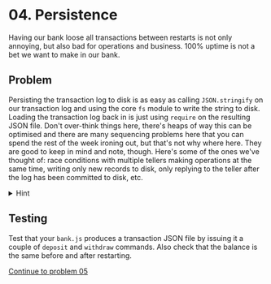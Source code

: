 # 04. Persistence

Having our bank loose all transactions between restarts is not only annoying,
but also bad for operations and business. 100% uptime is not a bet we want to
make in our bank.

## Problem

Persisting the transaction log to disk is as easy as calling `JSON.stringify` on
our transaction log and using the core `fs` module to write the string to disk.
Loading the transaction log back in is just using `require` on the resulting
JSON file. Don't over-think things here, there's heaps of way this can be
optimised and there are many sequencing problems here that you can spend the
rest of the week ironing out, but that's not why where here. They are good to
keep in mind and note, though. Here's some of the ones we've thought of: race
conditions with multiple tellers making operations at the same time, writing
only new records to disk, only replying to the teller after the log has been
committed to disk, etc.

<details>
  <summary>Hint</summary>

You can take advantage of the 2nd argument of
`JSON.strinfigy(obj, null, indent)` to get pretty printing of your JSON file.
This will make debugging and some of the following exercises easier.
</details>

## Testing

Test that your `bank.js` produces a transaction JSON file by issuing it a couple
of `deposit` and `withdraw` commands. Also check that the balance is the same
before and after restarting. 

[Continue to problem 05](05.md)
